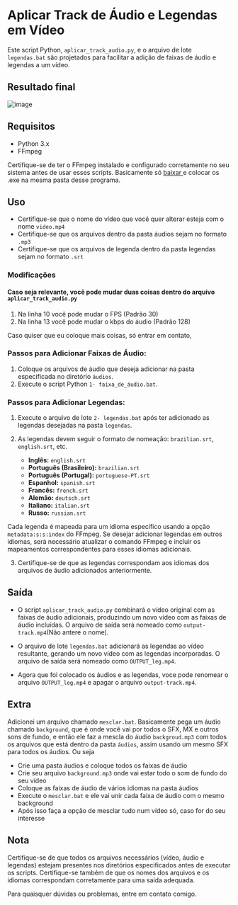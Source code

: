 # Aplicar Track de Áudio e Legendas em Vídeo

Este script Python, `aplicar_track_audio.py`, e o arquivo de lote `legendas.bat` são projetados para facilitar a adição de faixas de áudio e legendas a um vídeo.

## Resultado final
![image](https://github.com/RafaelGodoyEbert/Adicionar_audio_e_legenda/assets/78083427/5e4a99df-597a-4930-8e34-66f688ffaef8)

## Requisitos

- Python 3.x
- FFmpeg

Certifique-se de ter o FFmpeg instalado e configurado corretamente no seu sistema antes de usar esses scripts.
Basicamente só [baixar ](https://github.com/BtbN/FFmpeg-Builds/releases) e colocar os .exe na mesma pasta desse programa.

## Uso

 - Certifique-se que o nome do vídeo que você quer alterar esteja com o nome ``video.mp4``
 - Certifique-se que os arquivos dentro da pasta áudios sejam no formato ``.mp3``
 - Certifique-se que os arquivos de legenda dentro da pasta legendas sejam no formato ``.srt``

### Modificações
#### Caso seja relevante, você pode mudar duas coisas dentro do arquivo ``aplicar_track_audio.py``
1. Na linha 10 você pode mudar o FPS (Padrão 30)
2. Na linha 13 você pode mudar o kbps do áudio (Padrão 128)

Caso quiser que eu coloque mais coisas, só entrar em contato,

### Passos para Adicionar Faixas de Áudio:

1. Coloque os arquivos de áudio que deseja adicionar na pasta especificada no diretório `áudios`.
2. Execute o script Python `1- faixa_de_áudio.bat`.

### Passos para Adicionar Legendas:

1. Execute o arquivo de lote `2- legendas.bat` após ter adicionado as legendas desejadas na pasta `legendas`.
2. As legendas devem seguir o formato de nomeação: `brazilian.srt`, `english.srt`, etc.

    - **Inglês:** `english.srt`
    - **Português (Brasileiro):** `brazilian.srt`
    - **Português (Portugal):** `portuguese-PT.srt`
    - **Espanhol:** `spanish.srt`
    - **Francês:** `french.srt`
    - **Alemão:** `deutsch.srt`
    - **Italiano:** `italian.srt`
    - **Russo:** `russian.srt`

Cada legenda é mapeada para um idioma específico usando a opção `metadata:s:s:index` do FFmpeg.
Se desejar adicionar legendas em outros idiomas, será necessário atualizar o comando FFmpeg e incluir os mapeamentos correspondentes para esses idiomas adicionais.

3. Certifique-se de que as legendas correspondam aos idiomas dos arquivos de áudio adicionados anteriormente.

## Saída

- O script `aplicar_track_audio.py` combinará o vídeo original com as faixas de áudio adicionais, produzindo um novo vídeo com as faixas de áudio incluídas. O arquivo de saída será nomeado como `output-track.mp4`(Não antere o nome). 

- O arquivo de lote `legendas.bat` adicionará as legendas ao vídeo resultante, gerando um novo vídeo com as legendas incorporadas. O arquivo de saída será nomeado como `OUTPUT_leg.mp4`.

- Agora que foi colocado os áudios e as legendas, voce pode renomear o arquivo `OUTPUT_leg.mp4` e apagar o arquivo `output-track.mp4`.

## Extra
Adicionei um arquivo chamado `mesclar.bat`. 
Basicamente pega um áudio chamado `background`, que é onde você vai por todos o SFX, MX e outros sons de fundo, e então ele faz a mescla do áudio `backgroud.mp3` com todos os arquivos que está dentro da pasta `áudios`, assim usando um mesmo SFX para todos os áudios.
Ou seja
- Crie uma pasta áudios e coloque todos os faixas de áudio
- Crie seu arquivo `background.mp3` onde vai estar todo o som de fundo do seu vídeo
- Coloque as faixas de áudio de vários idiomas na pasta áudios
- Execute o `mesclar.bat` e ele vai unir cada faixa de áudio com o mesmo background
- Após isso faça a opção de mesclar tudo num vídeo só, caso for do seu interesse

## Nota

Certifique-se de que todos os arquivos necessários (vídeo, áudio e legendas) estejam presentes nos diretórios especificados antes de executar os scripts. Certifique-se também de que os nomes dos arquivos e os idiomas correspondam corretamente para uma saída adequada.

Para quaisquer dúvidas ou problemas, entre em contato comigo.
